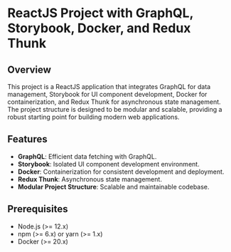 # ReactJS Project with GraphQL, Storybook, Docker, and Redux Thunk

## Overview

This project is a ReactJS application that integrates GraphQL for data management, Storybook for UI component development, Docker for containerization, and Redux Thunk for asynchronous state management. The project structure is designed to be modular and scalable, providing a robust starting point for building modern web applications.

## Features

- **GraphQL**: Efficient data fetching with GraphQL.
- **Storybook**: Isolated UI component development environment.
- **Docker**: Containerization for consistent development and deployment.
- **Redux Thunk**: Asynchronous state management.
- **Modular Project Structure**: Scalable and maintainable codebase.

## Prerequisites

- Node.js (>= 12.x)
- npm (>= 6.x) or yarn (>= 1.x)
- Docker (>= 20.x)

